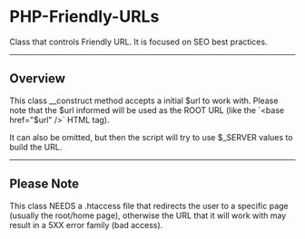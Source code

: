# PHP-Friendly-URLs
Class that controls Friendly URL. It is focused on SEO best practices.

---

## Overview
This class __construct method accepts a initial $url to work with. Please note that the $url informed will be used as the ROOT URL (like the `<base href="$url" />` HTML tag).

It can also be omitted, but then the script will try to use $_SERVER values to build the URL.

---

## Please Note
This class NEEDS a .htaccess file that redirects the user to a specific page (usually the root/home page), otherwise the URL that it will work with may result in a 5XX error family (bad access). 
